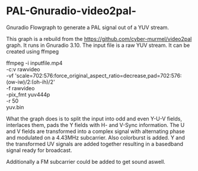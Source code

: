 # PAL-Gnuradio-video2pal-
Gnuradio Flowgraph to generate a PAL signal out of a YUV stream.

This graph is a rebuild from the https://github.com/cyber-murmel/video2pal graph. It runs in Gnuradio 3.10.
The input file is a raw YUV stream. It can be created using ffmpeg

ffmpeg -i inputfile.mp4 \
-c:v rawvideo \
-vf 'scale=702:576:force_original_aspect_ratio=decrease,pad=702:576:(ow-iw)/2:(oh-ih)/2' \
-f rawvideo \
-pix_fmt yuv444p \
-r 50 \
yuv.bin

What the graph does is to split the input into odd and even Y-U-V fields, interlaces them, pads the Y fields with H- and V-Sync information.
The U and V fields are transformed into a complex signal with alternating phase and modulated on a 4.43MHz subcarrier. Also colorburst is added. Y and the transformed UV signals are added together resulting in a basedband signal ready for broadcast.

Additionally a FM subcarrier could be added to get sound aswell.
